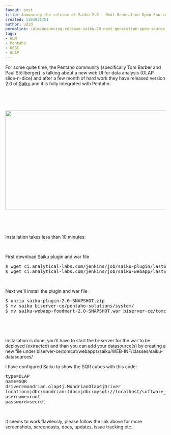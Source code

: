 ```yaml
---
layout: post
title: Anouncing the release of Saiku 2.0 - Next Generation Open Source Analytics
created: 1303831751
author: udid
permalink: /alm/anouncing-release-saiku-20-next-generation-open-source-analytics
tags:
- ALM
- Pentaho
- OSBI
- OLAP
---
```

<p>For some quite time, the Pentaho community (<span class="tweet-user-name"><span class="tweet-full-name">specifically Tom Barber and </span></span><span class="tweet-user-name"><span class="tweet-full-name">Paul</span></span><span class="tweet-user-name"><span class="tweet-full-name"> St&ouml;llberger) is talking about a new web UI for data analysis (OLAP slice-n-dice) and after a few month of hard work they have released version 2.0 of <a href="http://analytical-labs.com/">Saiku</a> and it is fully integrated with Pentaho.</span></span></p>
<p>&nbsp;</p>
<!--break-->
<p>&nbsp;</p>
<p><img width="641" height="312" alt="" src="/files/Screen shot 2011-04-26 at 5_15_17 PM.png" /></p>
<p>&nbsp;</p>
<p>&nbsp;</p>
<p>Installation takes less than 10 minutes:</p>
<p>&nbsp;</p>
<p>First download Saiku plugin and war file</p>
<pre class="brush: jscript;" title="code">
$ wget ci.analytical-labs.com/jenkins/job/saiku-plugin/lastStableBuild/artifact/saiku-bi-platform-plugin/target/saiku-plugin-2.0-SNAPSHOT.zip
$ wget ci.analytical-labs.com/jenkins/job/saiku-webapp/lastStableBuild/artifact/saiku-webapp/target/saiku-webapp-foodmart-2.0-SNAPSHOT.war
</pre>
<p>&nbsp;</p>
<p style="margin-bottom: 0in;">Next we'll install the plugin and war file</p>
<pre class="brush: jscript;" title="code">
$ unzip saiku-plugin-2.0-SNAPSHOT.zip
$ mv saiku biserver-ce/pentaho-solutions/system/
$ mv saiku-webapp-foodmart-2.0-SNAPSHOT.war biserver-ce/tomcat/webapps/saiku.war
</pre>
<p style="margin-bottom: 0in;">&nbsp;</p>
<p style="margin-bottom: 0in;">&nbsp;</p>
<p style="margin-bottom: 0in;">Installation is done, you'll have to start the bi-server for the war to be deployed (extracted) and than you can add your datasource(s) by creating a new file under biserver-ce/tomcat/webapps/saiku/WEB-INF/classes/saiku-datasources/</p>
<p style="margin-bottom: 0in;">I have configured Saiku to show the SQR cubes with this code:</p>
<pre class="brush: jscript;" title="code">
type=OLAP
name=SQR
driver=mondrian.olap4j.MondrianOlap4jDriver
location=jdbc:mondrian:Jdbc=jdbc:mysql://localhost/software_qa_rpt;Catalog=../../pentaho-solutions/software-quality/issues.mondrian.xml;JdbcDrivers=com.mysql.jdbc.Driver;
username=root
password=secret
</pre>
<p>&nbsp;</p>
<p><span class="tweet-user-name"><span class="tweet-full-name"> It seems to work flawlessly, please follow the link above for more screenshots, screencasts, docs, updates, issue tracking etc..</span></span></p>
